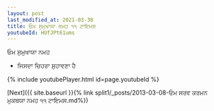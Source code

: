 ```yaml
---
layout: post
last_modified_at: 2021-03-30
title: ਓਮ ਸੁਮੁਖਾਯਾ ਨਮਹ ੧੧ ਟਾਇਮਸ
youtubeId: HUfJPt61ums
---
```

 
 
 ਓਮ ਸੁਮੁਖਾਯਾ ਨਮਹ  
 
 -  ਜਿਸਦਾ ਚਿਹਰਾ ਸੁਹਾਵਣਾ ਹੈ 
 
  
 
  
 
 
 
 
 
 


{% include youtubePlayer.html id=page.youtubeId %}
 
[Next]({{ site.baseurl }}{% link  split1/_posts/2013-03-08-ਓਮ ਸਰਵ ਕਰਮਨ ਮੁਕਥਯਾ ਨਮਹ ੧੧ ਟਾਇਮਸ.md%})
 
